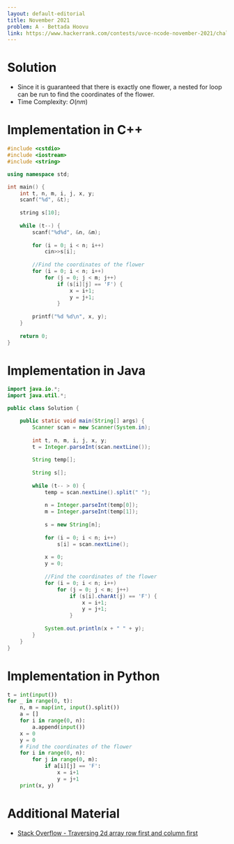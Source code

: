 ```yaml
---
layout: default-editorial
title: November 2021
problem: A - Bettada Hoovu
link: https://www.hackerrank.com/contests/uvce-ncode-november-2021/challenges/a-bettada-hoovu
---
```

# Solution

- Since it is guaranteed that there is exactly one flower, a nested for loop can be run to find the coordinates of the flower.
- Time Complexity: $O(nm)$

$$$$

# Implementation in C++

```cpp
#include <cstdio>
#include <iostream>
#include <string>

using namespace std;

int main() {
    int t, n, m, i, j, x, y;
    scanf("%d", &t);
    
    string s[10];
    
    while (t--) {
        scanf("%d%d", &n, &m);
        
        for (i = 0; i < n; i++)
            cin>>s[i];
        
        //Find the coordinates of the flower
        for (i = 0; i < n; i++)
            for (j = 0; j < m; j++)
                if (s[i][j] == 'F') {
                    x = i+1;
                    y = j+1;
                }
        
        printf("%d %d\n", x, y);
    }
    
    return 0;
}
```

$$$$

# Implementation in Java

```java
import java.io.*;
import java.util.*;

public class Solution {

    public static void main(String[] args) {
        Scanner scan = new Scanner(System.in);
        
        int t, n, m, i, j, x, y;
        t = Integer.parseInt(scan.nextLine());
        
        String temp[];
        
        String s[];
        
        while (t-- > 0) {
            temp = scan.nextLine().split(" ");
            
            n = Integer.parseInt(temp[0]);
            m = Integer.parseInt(temp[1]);
            
            s = new String[n];
            
            for (i = 0; i < n; i++)
                s[i] = scan.nextLine();
            
            x = 0;
            y = 0;
            
            //Find the coordinates of the flower
            for (i = 0; i < n; i++)
                for (j = 0; j < m; j++)
                    if (s[i].charAt(j) == 'F') {
                        x = i+1;
                        y = j+1;
                    }
            
            System.out.println(x + " " + y);
        }
    }
}
```

$$$$

# Implementation in Python

```python
t = int(input())
for _ in range(0, t):
    n, m = map(int, input().split())
    a = []
    for i in range(0, n):
        a.append(input())
    x = 0
    y = 0
    # Find the coordinates of the flower
    for i in range(0, n):
        for j in range(0, m):
            if a[i][j] == 'F':
                x = i+1
                y = j+1
    print(x, y)
```

$$$$

# Additional Material

- [Stack Overflow - Traversing 2d array row first and column first](https://stackoverflow.com/questions/21439619/traversing-2d-array-row-first-and-then-column-first)

